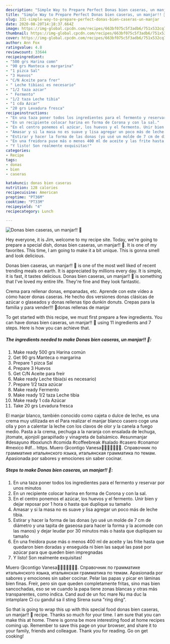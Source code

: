 ```yaml
---
description: "Simple Way to Prepare Perfect Donas bien caseras, un manjar!! 💖"
title: "Simple Way to Prepare Perfect Donas bien caseras, un manjar!! 💖"
slug: 331-simple-way-to-prepare-perfect-donas-bien-caseras-un-manjar
date: 2020-08-20T14:18:37.664Z
image: https://img-global.cpcdn.com/recipes/663bf075c5f3adb6/751x532cq70/donas-bien-caseras-un-manjar-💖-foto-principal.jpg
thumbnail: https://img-global.cpcdn.com/recipes/663bf075c5f3adb6/751x532cq70/donas-bien-caseras-un-manjar-💖-foto-principal.jpg
cover: https://img-global.cpcdn.com/recipes/663bf075c5f3adb6/751x532cq70/donas-bien-caseras-un-manjar-💖-foto-principal.jpg
author: Ann Fox
ratingvalue: 4.8
reviewcount: 33644
recipeingredient:
- "500 grs Harina comn"
- "90 grs Manteca o margarina"
- "1 pizca Sal"
- "3 Huevos"
- "C/N Aceite para frer"
- " Leche tibiasi es necesario"
- "1/2 taza azcar"
- " Fermento"
- "1/2 taza Leche tibia"
- "1 cda Azcar"
- "20 grs Levadura fresca"
recipeinstructions:
- "En una taza poner todos los ingredientes para el fermento y reservar por unos minutos"
- "En un recipiente colocar harina en forma de Corona y con la sal."
- "En el centro ponemos el azúcar, los huevos y el fermento. Unir bien y dejar reposar por 1 hora o hasta que duplique su tamaño"
- "Amasar y si la masa no es suave y lisa agregar un poco más de leche tibia."
- "Estirar y hacer la forma de las donas (yo usé un molde de 7 cm de diámetro y una tapita de gaseosa para hacer la forma y la acomode con las manos) y dejar leudar por 30 minutos más o hasta que dupliquen su tamaño"
- "En una freidora puse más o menos 400 ml de aceite y las frite hasta que quedaron bien doradas y enseguida ni bien las saqué las pasé por azúcar para que queden bien impregnadas"
- "Y listo! Son realmente exquisitas!"
categories:
- Recipe
tags:
- donas
- bien
- caseras

katakunci: donas bien caseras 
nutrition: 128 calories
recipecuisine: American
preptime: "PT36M"
cooktime: "PT33M"
recipeyield: "4"
recipecategory: Lunch

---
```



![Donas bien caseras, un manjar!! 💖](https://img-global.cpcdn.com/recipes/663bf075c5f3adb6/751x532cq70/donas-bien-caseras-un-manjar-💖-foto-principal.jpg)

Hey everyone, it is Jim, welcome to my recipe site. Today, we're going to prepare a special dish, donas bien caseras, un manjar!! 💖. It is one of my favorites. This time, I am going to make it a bit unique. This is gonna smell and look delicious.

Donas bien caseras, un manjar!! 💖 is one of the most well liked of recent trending meals on earth. It is appreciated by millions every day. It is simple, it is fast, it tastes delicious. Donas bien caseras, un manjar!! 💖 is something that I've loved my entire life. They're fine and they look fantastic.

Crema para rellenar donas, empanadas, etc. Aprende con este vídeo a cómo hacer donas caseras. He hecho dos versiones donas clásicas de azúcar o glaseados y donas rellenas tipo dunkin donuts. Crepas para la familia y para vender!!! 💖donas rellenas de manjar


To get started with this recipe, we must first prepare a few ingredients. You can have donas bien caseras, un manjar!! 💖 using 11 ingredients and 7 steps. Here is how you can achieve that.

<!--inarticleads1-->

##### The ingredients needed to make Donas bien caseras, un manjar!! 💖:

1. Make ready 500 grs Harina común
1. Get 90 grs Manteca o margarina
1. Prepare 1 pizca Sal
1. Prepare 3 Huevos
1. Get C/N Aceite para freír
1. Make ready  Leche tibia(si es necesario)
1. Prepare 1/2 taza azúcar
1. Make ready  Fermento
1. Make ready 1/2 taza Leche tibia
1. Make ready 1 cda Azúcar
1. Take 20 grs Levadura fresca


El manjar blanco, también conocido como cajeta o dulce de leche, es una crema muy utilizada en el Para realizar el manjar blanco casero coge una olla y pon a calentar la leche con los clavos de olor y la canela a fuego medio. Pasta a la crema, pechuga a la naranja con ensalada de lechuga, jitomate, ajonjolí garapiñado y vinagreta de balsámico. #esunmanjar #desayuno #boxlunch #comida #coffeebreak #salado #casero #conamor #mexico #df… https. Muero 😘contigo Vanesa🤗💋💖😍👏👏👏. Справочник по грамматике итальянского языка, итальянская грамматика по темам. Apasionada por sabores y emociones sin saber cocinar. 

<!--inarticleads2-->

##### Steps to make Donas bien caseras, un manjar!! 💖:

1. En una taza poner todos los ingredientes para el fermento y reservar por unos minutos
1. En un recipiente colocar harina en forma de Corona y con la sal.
1. En el centro ponemos el azúcar, los huevos y el fermento. Unir bien y dejar reposar por 1 hora o hasta que duplique su tamaño
1. Amasar y si la masa no es suave y lisa agregar un poco más de leche tibia.
1. Estirar y hacer la forma de las donas (yo usé un molde de 7 cm de diámetro y una tapita de gaseosa para hacer la forma y la acomode con las manos) y dejar leudar por 30 minutos más o hasta que dupliquen su tamaño
1. En una freidora puse más o menos 400 ml de aceite y las frite hasta que quedaron bien doradas y enseguida ni bien las saqué las pasé por azúcar para que queden bien impregnadas
1. Y listo! Son realmente exquisitas!


Muero 😘contigo Vanesa🤗💋💖😍👏👏👏. Справочник по грамматике итальянского языка, итальянская грамматика по темам. Apasionada por sabores y emociones sin saber cocinar. Pelar las papas y picar en láminas bien finas. Freír, pero sin que queden completamente fritas, sino mas bien sancochadas, eso se ve cuando la papa tiene zonas blancas y otras más transparentes, como indica. Cand aud de un foc mare Nu ma duc la intamplare Ci cu gandul sa il sting Sirena suna &#34;ring ding&#34;. 

So that is going to wrap this up with this special food donas bien caseras, un manjar!! 💖 recipe. Thanks so much for your time. I am sure that you can make this at home. There is gonna be more interesting food at home recipes coming up. Remember to save this page on your browser, and share it to your family, friends and colleague. Thank you for reading. Go on get cooking!
